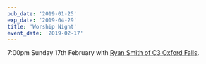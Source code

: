 ```yaml
---
pub_date: '2019-01-25'
exp_date: '2019-04-29'
title: 'Worship Night'
event_date: '2019-02-17'
---
```


7:00pm Sunday 17th February with [Ryan Smith of C3 Oxford Falls](https://www.c3music.com/ryan-smith/).
